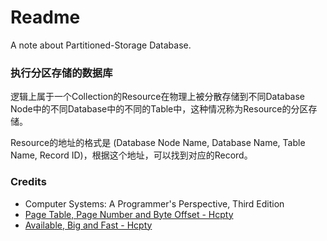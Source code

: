 # Readme
A note about Partitioned-Storage Database.

### 执行分区存储的数据库

逻辑上属于一个Collection的Resource在物理上被分散存储到不同Database Node中的不同Database中的不同的Table中，这种情况称为Resource的分区存储。

Resource的地址的格式是 (Database Node Name, Database Name, Table Name, Record ID)，根据这个地址，可以找到对应的Record。

### Credits
- Computer Systems: A Programmer's Perspective, Third Edition
- [Page Table, Page Number and Byte Offset - Hcpty](https://github.com/hcpty/page-table-page-number-and-byte-offset)
- [Available, Big and Fast - Hcpty](https://github.com/hcpty/available-big-and-fast)
